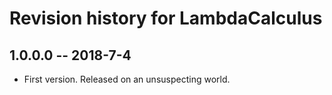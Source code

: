 # Revision history for LambdaCalculus

## 1.0.0.0  -- 2018-7-4

* First version. Released on an unsuspecting world.
